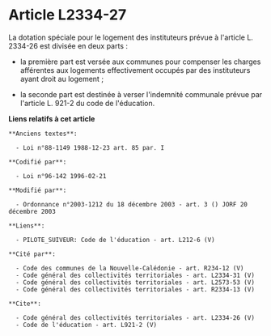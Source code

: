 # Article L2334-27

La dotation spéciale pour le logement des instituteurs prévue à l'article L. 2334-26 est divisée en deux parts :

- la première part est versée aux communes pour compenser les charges afférentes aux logements effectivement occupés par des
instituteurs ayant droit au logement ;

- la seconde part est destinée à verser l'indemnité communale prévue par l'article L. 921-2 du code de l'éducation.

**Liens relatifs à cet article**

	**Anciens textes**:

	  - Loi n°88-1149 1988-12-23 art. 85 par. I

	**Codifié par**:

	  - Loi n°96-142 1996-02-21

	**Modifié par**:

	  - Ordonnance n°2003-1212 du 18 décembre 2003 - art. 3 () JORF 20 décembre 2003

	**Liens**:

	  - PILOTE_SUIVEUR: Code de l'éducation - art. L212-6 (V)

	**Cité par**:

	  - Code des communes de la Nouvelle-Calédonie - art. R234-12 (V)
	  - Code général des collectivités territoriales - art. L2334-31 (V)
	  - Code général des collectivités territoriales - art. L2573-53 (V)
	  - Code général des collectivités territoriales - art. R2334-13 (V)

	**Cite**:

	  - Code général des collectivités territoriales - art. L2334-26 (V)
	  - Code de l'éducation - art. L921-2 (V)
